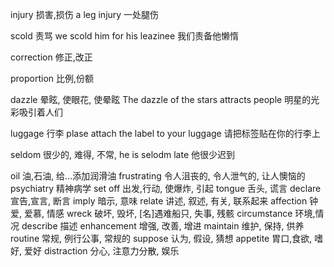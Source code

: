 injury 损害,损伤
a leg injury 一处腿伤

scold 责骂
we scold him for his leazinee 我们责备他懒惰

correction 修正,改正

proportion 比例,份额

dazzle 晕眩, 使眼花, 使晕眩
The dazzle of the stars attracts people 明星的光彩吸引着人们

luggage 行李
plase attach the label to your luggage 请把标签贴在你的行李上

seldom 很少的, 难得, 不常, 
he is selodm late 他很少迟到

oil 油,石油, 给...添加润滑油
frustrating  令人沮丧的, 令人泄气的,  让人懊恼的
psychiatry  精神病学
set off 出发,行动, 使爆炸, 引起
tongue 舌头, 谎言
declare 宣告,宣言, 断言
imply 暗示, 意味
relate 讲述, 叙述, 有关, 联系起来
affection 钟爱, 爱慕, 情感
wreck 破坏, 毁坏, [名]遇难船只, 失事, 残骸
circumstance 环境,情况
describe 描述
enhancement 增强, 改善, 增进
maintain 维护, 保持, 供养
routine 常规, 例行公事, 常规的
suppose 认为, 假设, 猜想
appetite 胃口,食欲, 嗜好, 爱好
distraction  分心, 注意力分散, 娱乐


